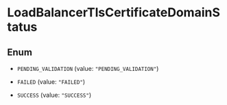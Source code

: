 

# LoadBalancerTlsCertificateDomainStatus

## Enum


* `PENDING_VALIDATION` (value: `"PENDING_VALIDATION"`)

* `FAILED` (value: `"FAILED"`)

* `SUCCESS` (value: `"SUCCESS"`)



